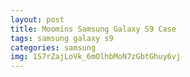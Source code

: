 ```yaml
---
layout: post
title: Moomins Samsung Galaxy S9 Case
tags: samsung galaxy s9
categories: samsung
img: 1S7rZajLoVk_6mOlhbMoN7zGbtGhuy6vj
---
```


